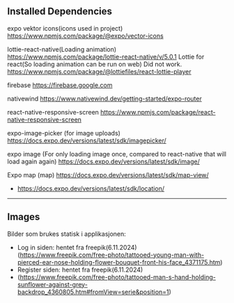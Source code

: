 ## Installed Dependencies
expo vektor icons(icons used in project)
https://www.npmjs.com/package/@expo/vector-icons

lottie-react-native(Loading animation)
https://www.npmjs.com/package/lottie-react-native/v/5.0.1
Lottie for react(So loading animation can be run on web) Did not work.
https://www.npmjs.com/package/@lottiefiles/react-lottie-player

firebase
https://firebase.google.com

nativewind
https://www.nativewind.dev/getting-started/expo-router

react-native-responsive-screen
https://www.npmjs.com/package/react-native-responsive-screen

expo-image-picker (for image uploads)
https://docs.expo.dev/versions/latest/sdk/imagepicker/

expo image (For only loading image once, compared to react-native that will load again again)
https://docs.expo.dev/versions/latest/sdk/image/

Expo map (map)
https://docs.expo.dev/versions/latest/sdk/map-view/
+ https://docs.expo.dev/versions/latest/sdk/location/

---

## Images
Bilder som brukes statisk i applikasjonen:
- Log in siden: hentet fra freepik(6.11.2024)
(https://www.freepik.com/free-photo/tattooed-young-man-with-pierced-ear-nose-holding-flower-bouquet-front-his-face_4371175.htm)
- Register siden: hentet fra freepik(6.11.2024)
- (https://www.freepik.com/free-photo/tattooed-man-s-hand-holding-sunflower-against-grey-backdrop_4360805.htm#fromView=serie&position=1)
